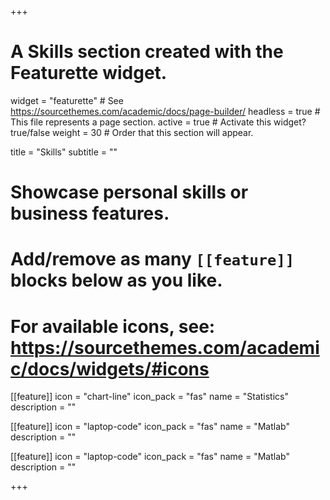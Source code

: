+++
# A Skills section created with the Featurette widget.
widget = "featurette"  # See https://sourcethemes.com/academic/docs/page-builder/
headless = true  # This file represents a page section.
active = true  # Activate this widget? true/false
weight = 30  # Order that this section will appear.

title = "Skills"
subtitle = ""

# Showcase personal skills or business features.
# 
# Add/remove as many `[[feature]]` blocks below as you like.
# 
# For available icons, see: https://sourcethemes.com/academic/docs/widgets/#icons

  
[[feature]]
  icon = "chart-line"
  icon_pack = "fas"
  name = "Statistics" 
  description = ""
  
[[feature]]
  icon = "laptop-code"
  icon_pack = "fas"
  name = "Matlab"
  description = ""
  
  [[feature]]
  icon = "laptop-code"
  icon_pack = "fas"
  name = "Matlab"
  description = ""

+++

